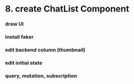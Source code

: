 # 8. create ChatList Component

### draw UI

### install faker

### edit backend column (thumbnail)

### edit initial state

### query, mutation, subscription
